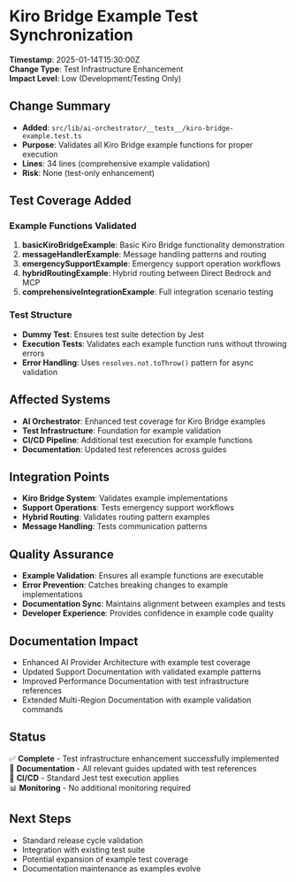 # Kiro Bridge Example Test Synchronization

**Timestamp**: 2025-01-14T15:30:00Z  
**Change Type**: Test Infrastructure Enhancement  
**Impact Level**: Low (Development/Testing Only)

## Change Summary

- **Added**: `src/lib/ai-orchestrator/__tests__/kiro-bridge-example.test.ts`
- **Purpose**: Validates all Kiro Bridge example functions for proper execution
- **Lines**: 34 lines (comprehensive example validation)
- **Risk**: None (test-only enhancement)

## Test Coverage Added

### Example Functions Validated

1. **basicKiroBridgeExample**: Basic Kiro Bridge functionality demonstration
2. **messageHandlerExample**: Message handling patterns and routing
3. **emergencySupportExample**: Emergency support operation workflows
4. **hybridRoutingExample**: Hybrid routing between Direct Bedrock and MCP
5. **comprehensiveIntegrationExample**: Full integration scenario testing

### Test Structure

- **Dummy Test**: Ensures test suite detection by Jest
- **Execution Tests**: Validates each example function runs without throwing errors
- **Error Handling**: Uses `resolves.not.toThrow()` pattern for async validation

## Affected Systems

- **AI Orchestrator**: Enhanced test coverage for Kiro Bridge examples
- **Test Infrastructure**: Foundation for example validation
- **CI/CD Pipeline**: Additional test execution for example functions
- **Documentation**: Updated test references across guides

## Integration Points

- **Kiro Bridge System**: Validates example implementations
- **Support Operations**: Tests emergency support workflows
- **Hybrid Routing**: Validates routing pattern examples
- **Message Handling**: Tests communication patterns

## Quality Assurance

- **Example Validation**: Ensures all example functions are executable
- **Error Prevention**: Catches breaking changes to example implementations
- **Documentation Sync**: Maintains alignment between examples and tests
- **Developer Experience**: Provides confidence in example code quality

## Documentation Impact

- Enhanced AI Provider Architecture with example test coverage
- Updated Support Documentation with validated example patterns
- Improved Performance Documentation with test infrastructure references
- Extended Multi-Region Documentation with example validation commands

## Status

✅ **Complete** - Test infrastructure enhancement successfully implemented  
📝 **Documentation** - All relevant guides updated with test references  
🔄 **CI/CD** - Standard Jest test execution applies  
📊 **Monitoring** - No additional monitoring required

## Next Steps

- Standard release cycle validation
- Integration with existing test suite
- Potential expansion of example test coverage
- Documentation maintenance as examples evolve
